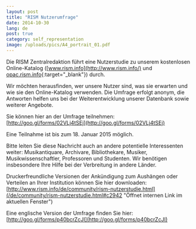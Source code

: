 ```yaml
---
layout: post
title: "RISM Nutzerumfrage"
date: 2014-10-30
lang: de
post: true
category: self_representation
image: /uploads/pics/A4_portrait_01.pdf
---
```



Die RISM Zentralredaktion führt eine Nutzerstudie zu unserem kostenlosen Online-Katalog ([www.rism.info](http://www.rism.info/) und [opac.rism.info](http://opac.rism.info/){:target="_blank"}) durch.



Wir möchten herausfinden, wer unsere Nutzer sind, was sie erwarten und wie sie den Online-Katalog verwenden. Die Umfrage erfolgt anonym, die Antworten helfen uns bei der Weiterentwicklung unserer Datenbank sowie weiterer Angebote.



Sie können hier an der Umfrage teilnehmen: [http://goo.gl/forms/02VLj4tSEj](http://goo.gl/forms/02VLj4tSEj)



Eine Teilnahme ist bis zum 18. Januar 2015 möglich.



Bitte leiten Sie diese Nachricht auch an andere potentielle Interessenten weiter: Musikantiquare, Archivare, Bibliothekare, Musiker, Musikwissenschaftler, Professoren und Studenten. Wir benötigen insbesondere Ihre Hilfe bei der Verbreitung in andere Länder.



Druckerfreundliche Versionen der Ankündigung zum Aushängen oder Verteilen an Ihrer Institution können Sie hier downloaden:[http://www.rism.info/de/community/rism-nutzerstudie.html](/de/community/rism-nutzerstudie.html#c2942 "Öffnet internen Link im aktuellen Fenster")



Eine englische Version der Umfrage finden Sie hier: [http://goo.gl/forms/p40bcrZcJI](http://goo.gl/forms/p40bcrZcJI)



<script type="text/javascript">var switchTo5x=true;</script><script type="text/javascript" src="http://w.sharethis.com/button/buttons.js"></script><script type="text/javascript">stLight.options({publisher: "9b601438-1ce1-49d8-bfd7-9cff5df54c17", doNotHash: false, doNotCopy: false, hashAddressBar: false});</script>